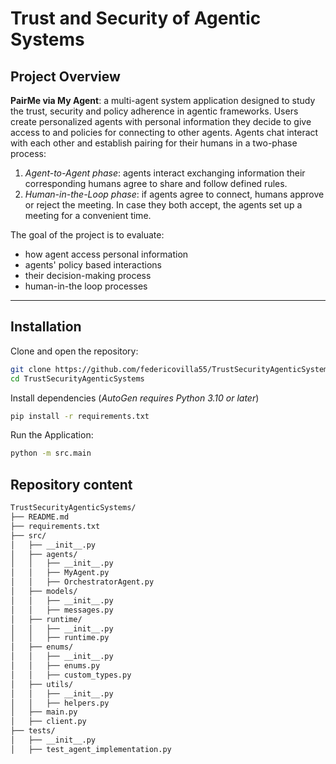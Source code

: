 # Trust and Security of Agentic Systems

## Project Overview

**PairMe via My Agent**: a multi-agent system application designed to study the trust, security and policy adherence in agentic frameworks.
Users create personalized agents with personal information they decide to give access to and policies for connecting to other agents.
Agents chat interact with each other and establish pairing for their humans in a two-phase process:
1. *Agent-to-Agent phase*: agents interact exchanging information their corresponding humans agree to share and follow defined rules.
2. *Human-in-the-Loop phase*: if agents agree to connect, humans approve or reject the meeting. In case they both accept, the agents set up a meeting for a convenient time.

The goal of the project is to evaluate: 
- how agent access personal information
- agents' policy based interactions
- their decision-making process
- human-in-the loop processes

--- 

## Installation

Clone and open the repository:
```bash
git clone https://github.com/federicovilla55/TrustSecurityAgenticSystems.git
cd TrustSecurityAgenticSystems
```

Install dependencies (*AutoGen requires Python 3.10 or later*)
```bash
pip install -r requirements.txt  
```

Run the Application:
```bash
python -m src.main
```

## Repository content

```bash
TrustSecurityAgenticSystems/
├── README.md
├── requirements.txt
├── src/
│   ├── __init__.py
│   ├── agents/
│   │   ├── __init__.py
│   │   ├── MyAgent.py
│   │   ├── OrchestratorAgent.py
│   ├── models/
│   │   ├── __init__.py
│   │   ├── messages.py
│   ├── runtime/
│   │   ├── __init__.py
│   │   ├── runtime.py
│   ├── enums/
│   │   ├── __init__.py
│   │   ├── enums.py
│   │   ├── custom_types.py
│   ├── utils/
│   │   ├── __init__.py
│   │   ├── helpers.py
│   ├── main.py
│   ├── client.py
├── tests/
│   ├── __init__.py
│   ├── test_agent_implementation.py
```